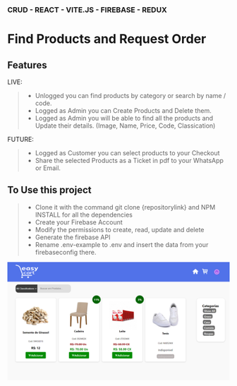 ### CRUD - REACT - VITE.JS - FIREBASE - REDUX
# Find Products and Request Order
## Features

LIVE:
> - Unlogged you can find products by category or search by name / code.
> - Logged as Admin you can Create Products and Delete them.
> - Logged as Admin you will be able to find all the products and Update their details. (Image, Name, Price, Code, Classication)

FUTURE:
> - Logged as Customer you can select products to your Checkout
> - Share the selected Products as a Ticket in pdf to your WhatsApp or Email.

## To Use this project
> - Clone it with the command git clone {repositorylink} and NPM INSTALL for all the dependencies
> - Create your Firebase Account
> - Modify the permissions to create, read, update and delete
> - Generate the firebase API
> - Rename .env-example to .env and insert the data from your firebaseconfig there.

![Print](src/assets/print.PNG)